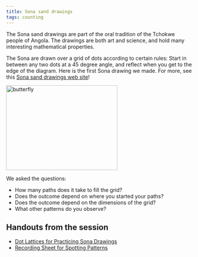 ```yaml
---
title: Sona sand drawings
tags: counting
---
```


The Sona sand drawings are part of the oral tradition of the Tchokwe people of Angola. The drawings are both art and science, and hold many interesting mathematical properties.<!--more-->

The Sona are drawn over a grid of dots according to certain rules: Start in between any two dots at a 45 degree angle, and reflect when you get to the edge of the diagram. Here is the first Sona drawing we made. For more, see this <a href="http://www.africafederation.net/Tchokwe_Art.htm">Sona sand drawings web site</a>!

<img class="aligncenter size-medium wp-image-186" src="{{ site.baseurl }}/assets/butterfly-300x229.jpg" alt="butterfly" width="300" height="229" />

We asked the questions:

* How many paths does it take to fill the grid?
* Does the outcome depend on where you started your paths?
* Does the outcome depend on the dimensions of the grid?
* What other patterns do you observe?

## Handouts from the session

* <a href="{{ site.bmc-handouts-base }}/sona-dots-1.pdf">Dot Lattices for Practicing Sona Drawings</a>
* <a href="{{ site.bmc-handouts-base }}/sona-data.pdf">Recording Sheet for Spotting Patterns</a>
